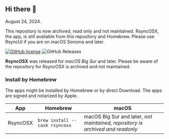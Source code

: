 ## Hi there 👋

August 24, 2024.

This repository is now archived, read only and not maintained. RsyncOSX, the app, is still avaliable from this repository and Homebrew. Please use RsyncUI if you are on macOS Sonoma and later.

[![GitHub license](https://img.shields.io/github/license/rsyncOSX/RsyncOSX_archived)](https://github.com/rsyncOSX/RsyncOSX/blob/master/Licence.MD) ![GitHub Releases](https://img.shields.io/github/downloads/rsyncosx/RsyncOSX_archived/v6.8.0/total)

**RsyncOSX** was released for *macOS Big Sur* and later. Please be aware of the repository for RsyncOSX is archived and not maintained.

### Install by Homebrew

The apps might be installed by Homebrew or by direct Download. The apps are signed and notarized by Apple.

| App      | Homebrew | macOS |  
| ----------- | ----------- |   ----------- |  
| RsyncOSX   | `brew install --cask rsyncosx`  |  macOS Big Sur and later, *not maintained, repository is  archived and readonly*  | 
